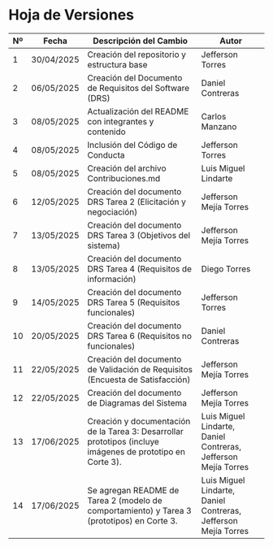 # Hoja de Versiones

| Nº | Fecha       | Descripción del Cambio                         | Autor                  |
|----|-------------|------------------------------------------------|------------------------|
| 1  | 30/04/2025  | Creación del repositorio y estructura base     | Jefferson Torres       |
| 2  | 06/05/2025  | Creación del Documento de Requisitos del Software (DRS) | Daniel Contreras       |
| 3  | 08/05/2025  | Actualización del README con integrantes y contenido | Carlos Manzano         |
| 4  | 08/05/2025  | Inclusión del Código de Conducta               | Jefferson Torres       |
| 5  | 08/05/2025  | Creación del archivo Contribuciones.md         | Luis Miguel Lindarte   |
| 6  | 12/05/2025  | Creación del documento DRS Tarea 2 (Elicitación y negociación) | Jefferson Mejía Torres |
| 7  | 13/05/2025  | Creación del documento DRS Tarea 3 (Objetivos del sistema) | Jefferson Mejía Torres |
| 8  | 13/05/2025  | Creación del documento DRS Tarea 4 (Requisitos de información) | Diego Torres          |
| 9  | 14/05/2025  | Creación del documento DRS Tarea 5 (Requisitos funcionales) | Jefferson Torres          |
| 10 | 20/05/2025  | Creación del documento DRS Tarea 6 (Requisitos no funcionales) | Daniel Contreras          |
| 11 | 22/05/2025  | Creación del documento de Validación de Requisitos (Encuesta de Satisfacción) | Jefferson Mejía Torres |
| 12 | 22/05/2025  | Creación del documento de Diagramas del Sistema | Jefferson Mejía Torres |
| 13 | 17/06/2025  | Creación y documentación de la Tarea 3: Desarrollar prototipos (incluye imágenes de prototipo en Corte 3). | Luis Miguel Lindarte, Daniel Contreras, Jefferson Mejía Torres |
| 14 | 17/06/2025  | Se agregan README de Tarea 2 (modelo de comportamiento) y Tarea 3 (prototipos) en Corte 3. | Luis Miguel Lindarte, Daniel Contreras, Jefferson Mejía Torres |

